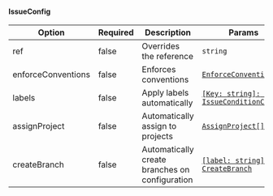 <!-- @format -->

#### IssueConfig

| Option             | Required | Description                                    | Params                                                         |
| ------------------ | -------- | ---------------------------------------------- | -------------------------------------------------------------- |
| ref                | false    | Overrides the reference                        | `string`                                                       |
| enforceConventions | false    | Enforces conventions                           | [`EnforceConventions`](#enforceconventions)                    |
| labels             | false    | Apply labels automatically                     | [`[Key: string]: IssueConditionConfig`](#issueconditionconfig) |
| assignProject      | false    | Automatically assign to projects               | [`AssignProject[]`](#assignproject)                            |
| createBranch       | false    | Automatically create branches on configuration | [`[label: string]: CreateBranch`](#createbranch)               |
